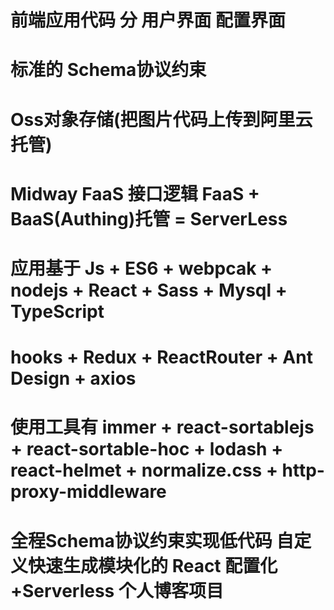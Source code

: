 # 前端应用代码 分 用户界面 配置界面
# 标准的 Schema协议约束
# Oss对象存储(把图片代码上传到阿里云托管)
# Midway FaaS 接口逻辑 FaaS + BaaS(Authing)托管 = ServerLess
# 应用基于 Js + ES6 + webpcak + nodejs + React + Sass + Mysql + TypeScript
# hooks + Redux + ReactRouter + Ant Design + axios
# 使用工具有 immer + react-sortablejs + react-sortable-hoc + lodash + react-helmet + normalize.css + http-proxy-middleware
# 全程Schema协议约束实现低代码 自定义快速生成模块化的 React 配置化+Serverless 个人博客项目

